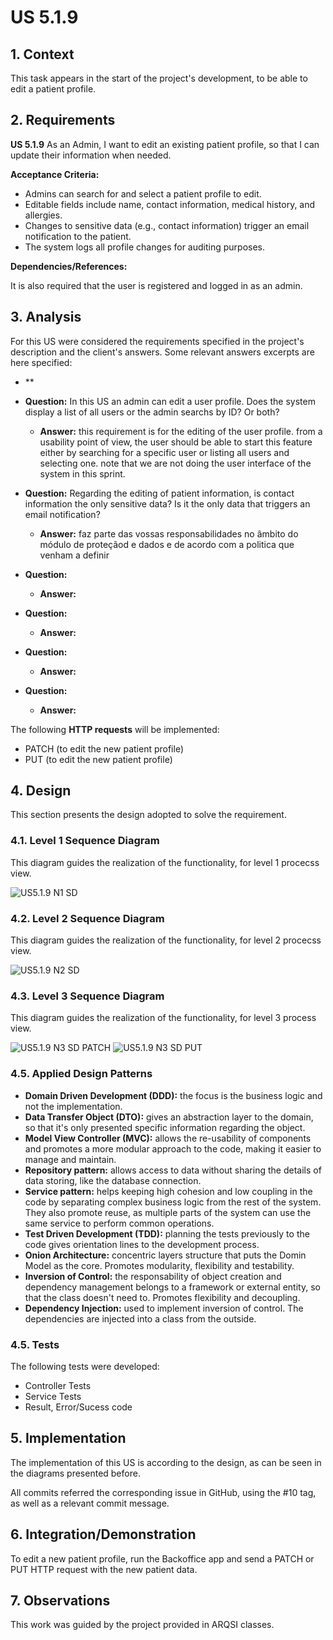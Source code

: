 # US 5.1.9

## 1. Context

This task appears in the start of the project's development, to be able to edit a patient profile.


## 2. Requirements

**US 5.1.9** As an Admin, I want to edit an existing patient profile, so that I can update their
information when needed.

**Acceptance Criteria:**

- Admins can search for and select a patient profile to edit.
- Editable fields include name, contact information, medical history, and allergies.
- Changes to sensitive data (e.g., contact information) trigger an email notification to the patient.
- The system logs all profile changes for auditing purposes.

**Dependencies/References:**

It is also required that the user is registered and logged in as an admin.


## 3. Analysis

For this US were considered the requirements specified in the project's description and the client's answers. 
Some relevant answers excerpts are here specified:

- **

- **Question:** In this US an admin can edit a user profile. Does the system display a list of all users or the admin searchs by ID? Or both?
  - **Answer:** this requirement is for the editing of the user profile. from a usability point of view, the user should be able to start this feature either by searching for a specific user or listing all users and selecting one.
note that we are not doing the user interface of the system in this sprint.


- **Question:** Regarding the editing of patient information, is contact information the only sensitive data? Is it the only data that triggers an email notification?
  - **Answer:** faz parte das vossas responsabilidades no âmbito do módulo de proteçãod e dados e de acordo com a politica que venham a definir


- **Question:** 
  - **Answer:** 


- **Question:** 
  - **Answer:** 


- **Question:**  
  - **Answer:** 



- **Question:** 
  - **Answer:** 



The following **HTTP requests** will be implemented:
- PATCH (to edit the new patient profile)
- PUT (to edit the new patient profile)
## 4. Design

This section presents the design adopted to solve the requirement.

### 4.1. Level 1 Sequence Diagram

This diagram guides the realization of the functionality, for level 1 procecss view.

![US5.1.9 N1 SD](US5.1.9%20N1%20SD.png)


### 4.2. Level 2 Sequence Diagram

This diagram guides the realization of the functionality, for level 2 procecss view.

![US5.1.9 N2 SD](US5.1.9%20N2%20SD.png)


### 4.3. Level 3 Sequence Diagram

This diagram guides the realization of the functionality, for level 3 process view.

![US5.1.9 N3 SD PATCH](US5.1.9%20N3%20SD%20PATCH.png)
![US5.1.9 N3 SD PUT](US5.1.9%20N3%20SD%20PUT.png)



### 4.5. Applied Design Patterns

- **Domain Driven Development (DDD):** the focus is the business logic and not the implementation.
- **Data Transfer Object (DTO):** gives an abstraction layer to the domain, so that it's only presented specific information regarding the object.
- **Model View Controller (MVC):** allows the re-usability of components and promotes a more modular approach to the code, making it easier to manage and maintain.
- **Repository pattern:** allows access to data without sharing the details of data storing, like the database connection.
- **Service pattern:** helps keeping high cohesion and low coupling in the code by separating complex business logic from the rest of the system. They also promote reuse, as multiple parts of the system can use the same service to perform common operations.
- **Test Driven Development (TDD):** planning the tests previously to the code gives orientation lines to the development process.
- **Onion Architecture:** concentric layers structure that puts the Domin Model as the core. Promotes modularity, flexibility and testability.
- **Inversion of Control:** the responsability of object creation and dependency management belongs to a framework or external entity, so that the class doesn't need to. Promotes flexibility and decoupling.
- **Dependency Injection:** used to implement inversion of control. The dependencies are injected into a class from the outside.


### 4.5. Tests

The following tests were developed:
- Controller Tests
- Service Tests
- Result, Error/Sucess code


## 5. Implementation

The implementation of this US is according to the design, as can be seen in the diagrams presented before.

All commits referred the corresponding issue in GitHub, using the #10 tag, as well as a relevant commit message.


## 6. Integration/Demonstration

To edit a new patient profile, run the Backoffice app and send a PATCH or PUT HTTP request with the new patient data.

## 7. Observations

This work was guided by the project provided in ARQSI classes.